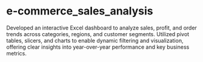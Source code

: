 # e-commerce_sales_analysis
Developed an interactive Excel dashboard to analyze sales, profit, and order trends across categories, regions, and customer segments. Utilized pivot tables, slicers, and charts to enable dynamic filtering and visualization, offering clear insights into year-over-year performance and key business metrics.
